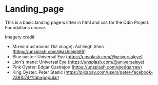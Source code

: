 # Landing_page

This is a basic landing page written in html and css for the Odin Project: Foundations course. 

Imagery credit:

* Mixed mushrooms (1st image): Ashleigh Shea (https://unsplash.com/@ashleigh86)
* Blue oyster: Universal Eye (https://unsplash.com/@universaleye)
* Lion's mane: Universal Eye (https://unsplash.com/@universaleye)
* Pink Oyster: Edgar Castrejon (https://unsplash.com/@edgarraw)
* King Oyster: Peter Stanic (https://pixabay.com/users/peter-facebook-2391074/?tab=popular)
